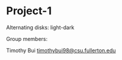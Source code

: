 # Project-1
Alternating disks: light-dark

Group members:

Timothy Bui timothybui98@csu.fullerton.edu
